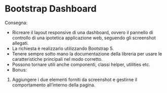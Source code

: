 Bootstrap Dashboard
===
Consegna:
- Ricreare il layout responsive di una dashboard, ovvero il pannello di controllo di una ipotetica applicazione web, seguendo gli screenshot allegati.
- La richiesta è realizzarlo utilizzando Bootstrap 5.
- Tenere sempre sotto mano la documentazione della libreria per usare le caratteristiche principali nel modo corretto. 
- Possono tornare utili anche componenti, classi helper, utilities etc.
- Bonus:
1. Aggiungere i due elementi forniti da screenshot e gestirne il comportamento all’interno della pagina.
